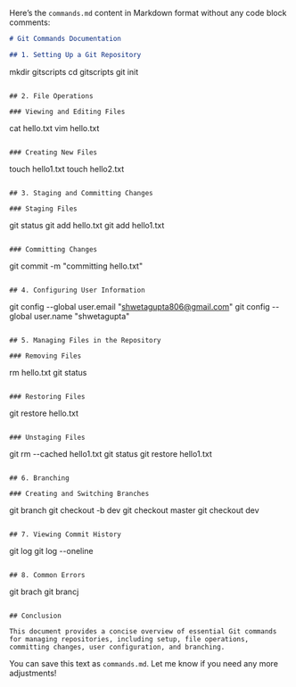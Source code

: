 Here’s the `commands.md` content in Markdown format without any code block comments:

```markdown
# Git Commands Documentation

## 1. Setting Up a Git Repository

```
mkdir gitscripts
cd gitscripts
git init
```

## 2. File Operations

### Viewing and Editing Files

```
cat hello.txt
vim hello.txt
```

### Creating New Files

```
touch hello1.txt
touch hello2.txt
```

## 3. Staging and Committing Changes

### Staging Files

```
git status
git add hello.txt
git add hello1.txt
```

### Committing Changes

```
git commit -m "committing hello.txt"
```

## 4. Configuring User Information

```
git config --global user.email "shwetagupta806@gmail.com"
git config --global user.name "shwetagupta"
```

## 5. Managing Files in the Repository

### Removing Files

```
rm hello.txt
git status
```

### Restoring Files

```
git restore hello.txt
```

### Unstaging Files

```
git rm --cached hello1.txt
git status
git restore hello1.txt
```

## 6. Branching

### Creating and Switching Branches

```
git branch
git checkout -b dev
git checkout master
git checkout dev
```

## 7. Viewing Commit History

```
git log
git log --oneline
```

## 8. Common Errors

```
git brach
git brancj
```

## Conclusion

This document provides a concise overview of essential Git commands for managing repositories, including setup, file operations, committing changes, user configuration, and branching.
```

You can save this text as `commands.md`. Let me know if you need any more adjustments!
